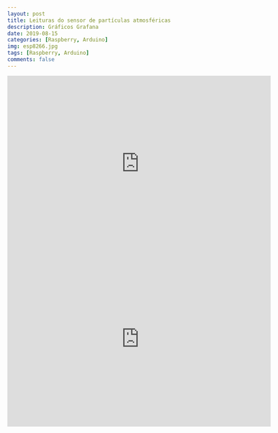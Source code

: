 ```yaml
---
layout: post
title: Leituras do sensor de partículas atmosféricas
description: Gráficos Grafana
date: 2019-08-15
categories: [Raspberry, Arduino]
img: esp8266.jpg
tags: [Raspberry, Arduino]
comments: false
---
```

<center>

<iframe src="https://maps.luftdaten.info/grafana/d-solo/000000004/single-sensor-view?orgId=1&amp;panelId=2&amp;var-node=18144" width="600" height="400" frameborder="0"></iframe>


<iframe src="https://maps.luftdaten.info/grafana/d-solo/000000004/single-sensor-view?orgId=1&amp;panelId=2&amp;var-node=27393" width="600" height="400" frameborder="0"></iframe>
</center>
